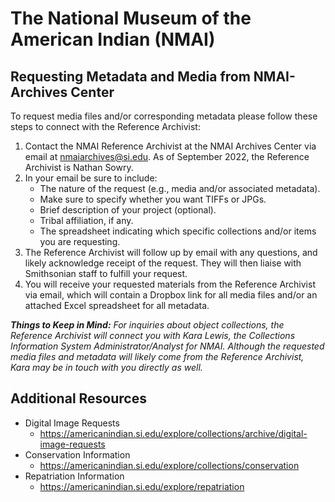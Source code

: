 # The National Museum of the American Indian (NMAI) 

## Requesting Metadata and Media from NMAI-Archives Center  

To request media files and/or corresponding metadata please follow these steps to connect with the Reference Archivist:  
1. Contact the NMAI Reference Archivist at the NMAI Archives Center via email at nmaiarchives@si.edu. As of September 2022, the Reference Archivist is Nathan Sowry. 
2. In your email be sure to include: 
   - The nature of the request (e.g., media and/or associated metadata). 
   - Make sure to specify whether you want TIFFs or JPGs.  
   - Brief description of your project (optional).  
   - Tribal affiliation, if any. 
   - The spreadsheet indicating which specific collections and/or items you are requesting. 
3. The Reference Archivist will follow up by email with any questions, and likely acknowledge receipt of the request. They will then liaise with Smithsonian staff to fulfill your request. 
4. You will receive your requested materials from the Reference Archivist via email, which will contain a Dropbox link for all media files and/or an attached Excel spreadsheet for all metadata. 

*__Things to Keep in Mind:__ For inquiries about object collections, the Reference Archivist will connect you with Kara Lewis, the Collections Information System Administrator/Analyst for NMAI. Although the requested media files and metadata will likely come from the Reference Archivist, Kara may be in touch with you directly as well.*

## Additional Resources 
- Digital Image Requests  
  - https://americanindian.si.edu/explore/collections/archive/digital-image-requests  
- Conservation Information  
  - https://americanindian.si.edu/explore/collections/conservation  
- Repatriation Information 
  - https://americanindian.si.edu/explore/repatriation 
